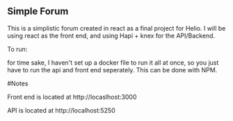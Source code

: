## Simple Forum

This is a simplistic forum created in react as a final project for Helio. I will be using react as the front end,
and using Hapi + knex for the API/Backend. 

To run:

for time sake, I haven't set up a docker file to run it all at once, so you just have to run the api and front end
seperately. This can be done with NPM.

#Notes

Front end is located at http://locaslhost:3000

API is located at http://localhost:5250

